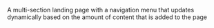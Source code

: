 A multi-section landing page with a navigation menu that updates dynamically based on the amount of content that is added to the page
